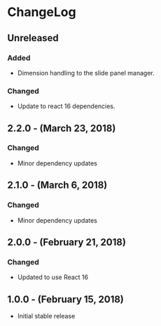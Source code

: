 ChangeLog
=========

Unreleased
-----------------
### Added
* Dimension handling to the slide panel manager.

### Changed
* Update to react 16 dependencies.

2.2.0 - (March 23, 2018)
-----------------
### Changed
* Minor dependency updates 

2.1.0 - (March 6, 2018)
------------------
### Changed
* Minor dependency updates

2.0.0 - (February 21, 2018)
------------------
### Changed
* Updated to use React 16

1.0.0 - (February 15, 2018)
------------------
* Initial stable release
